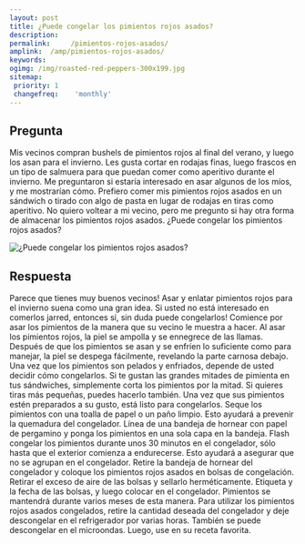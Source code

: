 ```yaml
---
layout: post
title: ¿Puede congelar los pimientos rojos asados?  
description: 
permalink:     /pimientos-rojos-asados/
amplink:  /amp/pimientos-rojos-asados/
keywords: 
ogimg: /img/roasted-red-peppers-300x199.jpg
sitemap:
 priority: 1
 changefreq:    'monthly'
---
```




## Pregunta

Mis vecinos compran bushels de pimientos rojos al final del verano, y luego los asan para el invierno. Les gusta cortar en rodajas finas, luego frascos en un tipo de salmuera para que puedan comer como aperitivo durante el invierno. Me preguntaron si estaría interesado en asar algunos de los míos, y me mostrarían cómo. Prefiero comer mis pimientos rojos asados en un sándwich o tirado con algo de pasta en lugar de rodajas en tiras como aperitivo. No quiero voltear a mi vecino, pero me pregunto si hay otra forma de almacenar los pimientos rojos asados. ¿Puede congelar los pimientos rojos asados?


![¿Puede congelar los pimientos rojos asados?](https://sepuedecongelar.com/img/roasted-red-peppers-300x199.jpg "¿Puede congelar los pimientos rojos asados?" )


## Respuesta

Parece que tienes muy buenos vecinos! Asar y enlatar pimientos rojos para el invierno suena como una gran idea. Si usted no está interesado en comerlos jarred, entonces sí, sin duda puede congelarlos! Comience por asar los pimientos de la manera que su vecino le muestra a hacer. Al asar los pimientos rojos, la piel se ampolla y se ennegrece de las llamas. Después de que los pimientos se asan y se enfríen lo suficiente como para manejar, la piel se despega fácilmente, revelando la parte carnosa debajo.
Una vez que los pimientos son pelados y enfriados, depende de usted decidir cómo congelarlos. Si te gustan las grandes mitades de pimienta en tus sándwiches, simplemente corta los pimientos por la mitad. Si quieres tiras más pequeñas, puedes hacerlo también. Una vez que sus pimientos estén preparados a su gusto, está listo para congelarlos. Seque los pimientos con una toalla de papel o un paño limpio. Esto ayudará a prevenir la quemadura del congelador. Línea de una bandeja de hornear con papel de pergamino y ponga los pimientos en una sola capa en la bandeja. Flash congelar los pimientos durante unos 30 minutos en el congelador, sólo hasta que el exterior comienza a endurecerse. Esto ayudará a asegurar que no se agrupan en el congelador.
Retire la bandeja de hornear del congelador y coloque los pimientos rojos asados en bolsas de congelación. Retirar el exceso de aire de las bolsas y sellarlo herméticamente. Etiqueta y la fecha de las bolsas, y luego colocar en el congelador. Pimientos se mantendrá durante varios meses de esta manera. Para utilizar los pimientos rojos asados congelados, retire la cantidad deseada del congelador y deje descongelar en el refrigerador por varias horas. También se puede descongelar en el microondas. Luego, use en su receta favorita.
